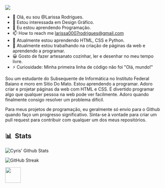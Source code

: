 


![](https://github.com/halfrost/halfrost/blob/master/icons/header_1.png)




- 👋 Olá, eu sou @Larissa Rodrigues.
- 👀 Estou interessada em Design Gráfico.
- 🌱 Eu estou aprendendo Programação.
- 📫 How to reach me larissa0007rodrigues@gmail.com
- 🌱 Atualmente estou aprendendo HTML, CSS e Python.
- 🔭 Atualmente estou trabalhando na criação de páginas da web e aprendendo a programar.
- 😀 Gosto de fazer artesanato cozinhar, ler e desenhar no meu tempo livre.
- ⚡ Curiosidade: Minha primeira linha de código não foi "Olá, mundo!"
 
Sou um estudante do Subsequente de Informática no Instituto Federal Baiano e moro em Sitio Do Mato. Estou aprendendo a programar. Adoro criar e projetar páginas da web com HTML e CSS. É divertido programar algo que qualquer pessoa na web pode ver facilmente. Adoro quando finalmente consigo resolver um problema difícil. 

Para meus projetos de programação, eu geralmente só envio para o Github quando faço um progresso significativo. Sinta-se à vontade para criar um pull request para contribuir com qualquer um dos meus repositórios.



## 📊 &nbsp;Stats

![Cyris' Github Stats](https://github-readme-stats.vercel.app/api?username=Larissa-bee&hide=contribs,prs&show_icons=true&bg_color=0d1116&title_color=ce09ec&text_color=a4aacb&icon_color=007ec6)

![GitHub Streak](https://github-readme-streak-stats.herokuapp.com/?user=Larissa-bee&theme=dark&count_private=true&bg_color=0d1116&title_color=ce09ec&text_color=a4aacb&icon_color=007ec6)



<img src="https://media.giphy.com/media/mGcNjsfWAjY5AEZNw6/giphy.gif" width="50"> 
     
<!---
Larissa-bee/Larissa-bee is a ✨ special ✨ repository because its `README.md` (this file) appears on your GitHub profile.
You can click the Preview link to take a look at your changes.
--->
